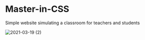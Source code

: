 # Master-in-CSS
Simple website simulating a classroom for teachers and students

![2021-03-19 (2)](https://user-images.githubusercontent.com/80043180/111773963-1ea95400-88af-11eb-89f1-b70c6b8f4903.png)

